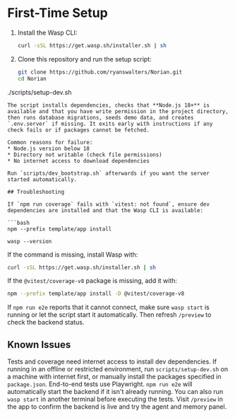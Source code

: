 # First-Time Setup

1. Install the Wasp CLI:
   ```bash
   curl -sSL https://get.wasp.sh/installer.sh | sh
   ```
2. Clone this repository and run the setup script:
   ```bash
   git clone https://github.com/ryanswalters/Norian.git
   cd Norian
  ./scripts/setup-dev.sh
  ```
The script installs dependencies, checks that **Node.js 18+** is available and that you have write permission in the project directory, then runs database migrations, seeds demo data, and creates `.env.server` if missing. It exits early with instructions if any check fails or if packages cannot be fetched.

Common reasons for failure:
* Node.js version below 18
* Directory not writable (check file permissions)
* No internet access to download dependencies

Run `scripts/dev_bootstrap.sh` afterwards if you want the server started automatically.

## Troubleshooting

If `npm run coverage` fails with `vitest: not found`, ensure dev dependencies are installed and that the Wasp CLI is available:

```bash
npm --prefix template/app install

wasp --version
```
If the command is missing, install Wasp with:
```bash
curl -sSL https://get.wasp.sh/installer.sh | sh
```

If the `@vitest/coverage-v8` package is missing, add it with:

```bash
npm --prefix template/app install -D @vitest/coverage-v8
```

If `npm run e2e` reports that it cannot connect, make sure `wasp start` is running or let the script start it automatically. Then refresh `/preview` to check the backend status.

## Known Issues

Tests and coverage need internet access to install dev dependencies. If running in an offline or restricted environment, run `scripts/setup-dev.sh` on a machine with internet first, or manually install the packages specified in `package.json`.
End-to-end tests use Playwright. `npm run e2e` will automatically start the backend if it isn't already running. You can also run `wasp start` in another terminal before executing the tests.
Visit `/preview` in the app to confirm the backend is live and try the agent and memory panel.
